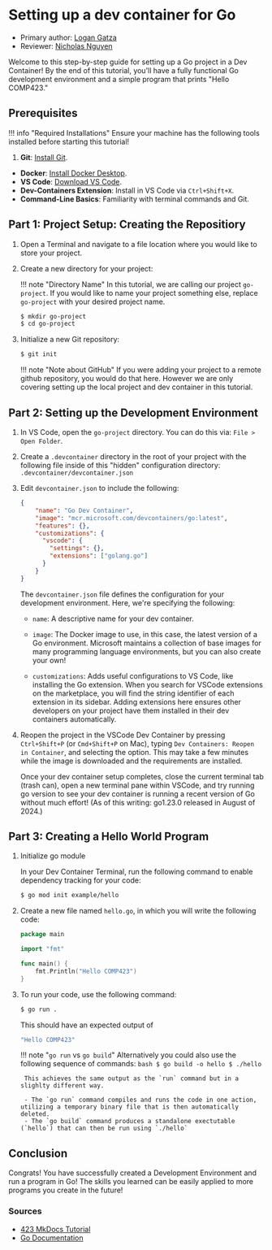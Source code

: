 # Setting up a dev container for Go

* Primary author: [Logan Gatza](https://github.com/lrgatza)
* Reviewer: [Nicholas Nguyen](https://github.com/Nickn2137)

Welcome to this step-by-step guide for setting up a Go project in a Dev Container! By the end of this tutorial, you'll have a fully functional Go development environment and a simple program that prints "Hello COMP423."

## Prerequisites 

!!! info "Required Installations"
    Ensure your machine has the following tools installed before starting this tutorial!

1. **Git**: [Install Git](https://git-scm.com/downloads).
- **Docker**: [Install Docker Desktop](https://www.docker.com/products/docker-desktop/).
- **VS Code**: [Download VS Code](https://code.visualstudio.com/).
- **Dev-Containers Extension**: Install in VS Code via `Ctrl+Shift+X`.
- **Command-Line Basics**: Familiarity with terminal commands and Git.


## Part 1: Project Setup: Creating the Repositiory

1. Open a Terminal and navigate to a file location where you would like to store your project.

2. Create a new directory for your project: 

    !!! note "Directory Name"
          In this tutorial, we are calling our project `go-project`. If you would like to name your project something else, replace `go-project` with your desired project name.

    ```bash
    $ mkdir go-project
    $ cd go-project
    ```

3. Initialize a new Git repository:
    ```bash
    $ git init
    ```

    !!! note "Note about GitHub"
        If you were adding your project to a remote github repository, you would do that here. However we are only covering setting up the local project and dev container in this tutorial.


## Part 2: Setting up the Development Environment

1. In VS Code, open the `go-project` directory. You can do this via: `File > Open Folder`.

2. Create a `.devcontainer` directory in the root of your project with the following file inside of this "hidden" configuration directory:
    `.devcontainer/devcontainer.json`

3. Edit `devcontainer.json` to include the following:

    ```json
    {
        "name": "Go Dev Container",
        "image": "mcr.microsoft.com/devcontainers/go:latest",
        "features": {},
        "customizations": {
          "vscode": {
            "settings": {},
            "extensions": ["golang.go"]
          }
        }
    }
    ```

    The `devcontainer.json` file defines the configuration for your development environment. Here, we're specifying the following:

    - `name`: A descriptive name for your dev container.
    
    - `image`: The Docker image to use, in this case, the latest version of a Go environment. Microsoft maintains a collection of base images for many programming language environments, but you can also create your own!
    
    -  `customizations`: Adds useful configurations to VS Code, like installing the Go extension. When you search for VSCode extensions on the marketplace, you will find the string identifier of each extension in its sidebar. Adding extensions here ensures other developers on your project have them installed in their dev containers automatically.

4. Reopen the project in the VSCode Dev Container by pressing `Ctrl+Shift+P` (or `Cmd+Shift+P` on Mac), typing `Dev Containers: Reopen in Container`, and selecting the option. This may take a few minutes while the image is downloaded and the requirements are installed.

    Once your dev container setup completes, close the current terminal tab (trash can), open a new terminal pane within VSCode, and try running go version to see your dev container is running a recent version of Go without much effort! (As of this writing: go1.23.0 released in August of 2024.)

## Part 3: Creating a Hello World Program

1. Initialize go module

    In your Dev Container Terminal, run the following command to enable dependency tracking for your code:
    ```bash
    $ go mod init example/hello
    ```

2. Create a new file named `hello.go`, in which you will write the following code:

    ```go
    package main

    import "fmt"

    func main() {
        fmt.Println("Hello COMP423")
    }
    ```
3. To run your code, use the following command:

    ```bash
    $ go run .
    ```
    This should have an expected output of 
    
    ```bash
    "Hello COMP423"
    ```
    !!! note "`go run` vs `go build`"
        Alternatively you could also use the following sequence of commands: 
        ```bash
        $ go build -o hello
        $ ./hello
        ```
        
        This achieves the same output as the `run` command but in a slighlty different way.
        
        - The `go run` command compiles and runs the code in one action, utilizing a temporary binary file that is then automatically deleted.
        - The `go build` command produces a standalone exectutable (`hello`) that can then be run using `./hello`

## Conclusion

Congrats! 
You have successfully created a Development Environment and run a program in Go! The skills you learned can be easily applied to more programs you create in the future! 

### Sources

- [423 MkDocs Tutorial](https://comp423-25s.github.io/resources/MkDocs/tutorial/)
- [Go Documentation](https://go.dev/doc/tutorial/getting-started)

